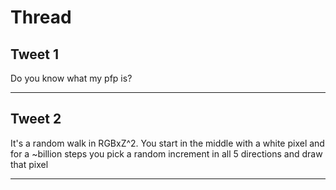 # Thread

## Tweet 1

Do you know what my pfp is?

---

## Tweet 2

It's a random walk in RGBxZ^2. You start in the middle with a white pixel and for a ~billion steps you pick a random increment in all 5 directions and draw that pixel

---

